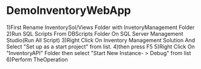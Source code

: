 # DemoInventoryWebApp
1)First Rename InventorySol/Views Folder with InvetoryManagement Folder
2)Run SQL Scripts From DBScripts Folder On SQL Server Management Studio(Run All Script)
3)Right Click On Inventory Management Solution And Select "Set up as a start project" from list.
4)then press F5
5)Right Click On "InventoryAPI" Folder then select "Start New Instance- > Debug" from list
6)Perform TheOperation
